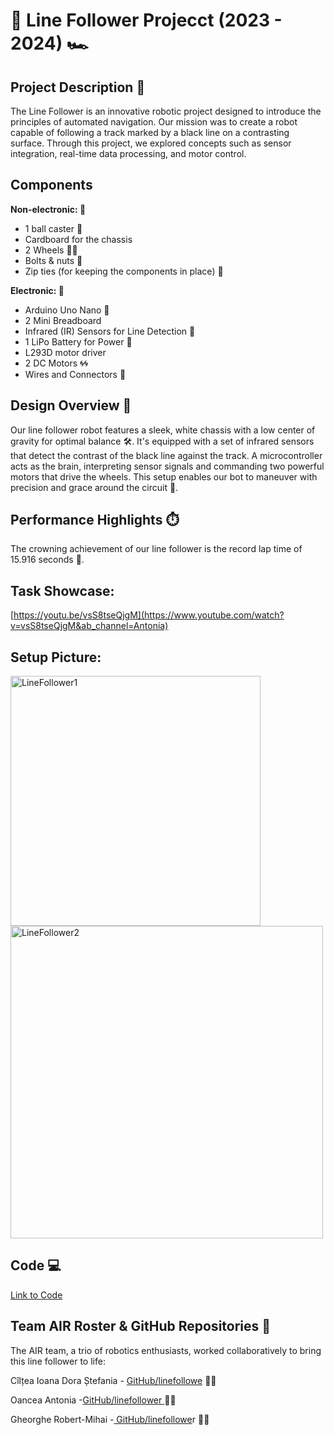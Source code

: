 # 🏁 Line Follower Projecct (2023 - 2024) 🏎️

## Project Description 📘
The Line Follower is an innovative robotic project designed to introduce the principles of automated navigation. Our mission was to create a robot capable of following a track marked by a black line on a contrasting surface. Through this project, we explored concepts such as sensor integration, real-time data processing, and motor control.

## Components

<strong>Non-electronic: 🔨 </strong> 

* 1 ball caster 🏐
* Cardboard for the chassis 
* 2 Wheels 🛞🛞
* Bolts & nuts 🔩
* Zip ties (for keeping the components in place) 🔗

<strong>Electronic: 🔌</strong> 

* Arduino Uno Nano 🧠 
* 2 Mini Breadboard 
* Infrared (IR) Sensors for Line Detection 🚨
* 1 LiPo Battery for Power 🔋
* L293D motor driver 
* 2 DC Motors 🌀🌀
* Wires and Connectors 🔗

## Design Overview 🎨
Our line follower robot features a sleek, white chassis with a low center of gravity for optimal balance 🛠️. It's equipped with a set of infrared sensors that detect the contrast of the black line against the track. A microcontroller acts as the brain, interpreting sensor signals and commanding two powerful motors that drive the wheels. This setup enables our bot to maneuver with precision and grace around the circuit 🔄.

## Performance Highlights ⏱️
The crowning achievement of our line follower is the record lap time of 15.916 seconds 🚀.

## Task Showcase:
[https://youtu.be/vsS8tseQjgM](https://www.youtube.com/watch?v=vsS8tseQjgM&ab_channel=Antonia)

## Setup Picture: 
<img src="https://github.com/CilteaIoana/LineFollower/assets/115061960/95f44325-64f5-435d-a48f-43c80a4d83cf" width="400" alt="LineFollower1">
<img src="https://github.com/CilteaIoana/LineFollower/assets/115061960/10a95a59-f927-4f70-bb5d-473b529b568e" width="500" alt="LineFollower2">


## Code 💻
[Link to Code](https://github.com/CilteaIoana/LineFollower/blob/main/LineFollower.ino)

## Team AIR Roster & GitHub Repositories 🚗
The AIR team, a trio of robotics enthusiasts, worked collaboratively to bring this line follower to life:


Cîlțea Ioana Dora Ștefania - [GitHub/linefollowe](https://github.com/CilteaIoana/LineFollower/tree/main) 🧑‍💻 

Oancea Antonia -[GitHub/linefollower ](https://github.com/AntoniaOancea/LineFollower)👩‍💻  

Gheorghe Robert-Mihai -[ GitHub/linefollowe](https://github.com/surtexx/LineFollower)r 🧑‍💻 



